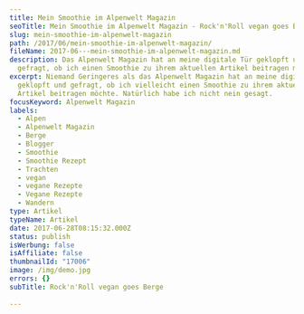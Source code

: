 ```yaml
---
title: Mein Smoothie im Alpenwelt Magazin
seoTitle: Mein Smoothie im Alpenwelt Magazin - Rock'n'Roll vegan goes Berge
slug: mein-smoothie-im-alpenwelt-magazin
path: /2017/06/mein-smoothie-im-alpenwelt-magazin/
fileName: 2017-06---mein-smoothie-im-alpenwelt-magazin.md
description: Das Alpenwelt Magazin hat an meine digitale Tür geklopft und
  gefragt, ob ich einen Smoothie zu ihrem aktuellen Artikel beitragen möchte.
excerpt: Niemand Geringeres als das Alpenwelt Magazin hat an meine digitale Tür
  geklopft und gefragt, ob ich vielleicht einen Smoothie zu ihrem aktuellen
  Artikel beitragen möchte. Natürlich habe ich nicht nein gesagt.
focusKeyword: Alpenwelt Magazin
labels:
  - Alpen
  - Alpenwelt Magazin
  - Berge
  - Blogger
  - Smoothie
  - Smoothie Rezept
  - Trachten
  - vegan
  - vegane Rezepte
  - Vegane Rezepte
  - Wandern
type: Artikel
typeName: Artikel
date: 2017-06-28T08:15:32.000Z
status: publish
isWerbung: false
isAffiliate: false
thumbnailId: "17006"
image: /img/demo.jpg
errors: {}
subTitle: Rock'n'Roll vegan goes Berge
  
---
```



  
